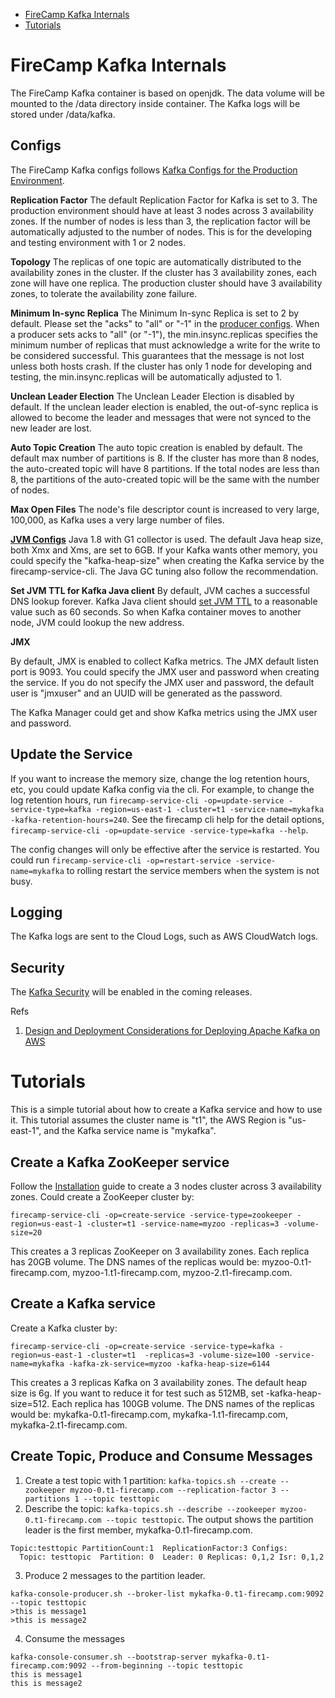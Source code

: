 * [FireCamp Kafka Internals](https://github.com/cloudstax/firecamp/tree/master/catalog/kafka#firecamp-kafka-internals)
* [Tutorials](https://github.com/cloudstax/firecamp/tree/master/catalog/kafka#tutorials)

# FireCamp Kafka Internals

The FireCamp Kafka container is based on openjdk. The data volume will be mounted to the /data directory inside container. The Kafka logs will be stored under /data/kafka.

## Configs

The FireCamp Kafka configs follows [Kafka Configs for the Production Environment](http://docs.confluent.io/current/kafka/deployment.html).

**Replication Factor**
The default Replication Factor for Kafka is set to 3. The production environment should have at least 3 nodes across 3 availability zones. If the number of nodes is less than 3, the replication factor will be automatically adjusted to the number of nodes. This is for the developing and testing environment with 1 or 2 nodes.

**Topology**
The replicas of one topic are automatically distributed to the availability zones in the cluster. If the cluster has 3 availability zones, each zone will have one replica. The production cluster should have 3 availability zones, to tolerate the availability zone failure.

**Minimum In-sync Replica**
The Minimum In-sync Replica is set to 2 by default. Please set the "acks" to "all" or "-1" in the [producer configs](https://kafka.apache.org/documentation/#producerconfigs). When a producer sets acks to "all" (or "-1"), the min.insync.replicas specifies the minimum number of replicas that must acknowledge a write for the write to be considered successful. This guarantees that the message is not lost unless both hosts crash. If the cluster has only 1 node for developing and testing, the min.insync.replicas will be automatically adjusted to 1.

**Unclean Leader Election**
The Unclean Leader Election is disabled by default. If the unclean leader election is enabled, the out-of-sync replica is allowed to become the leader and messages that were not synced to the new leader are lost.

**Auto Topic Creation**
The auto topic creation is enabled by default. The default max number of partitions is 8. If the cluster has more than 8 nodes, the auto-created topic will have 8 partitions. If the total nodes are less than 8, the partitions of the auto-created topic will be the same with the number of nodes.

**Max Open Files**
The node's file descriptor count is increased to very large, 100,000, as Kafka uses a very large number of files.

**[JVM Configs](http://docs.confluent.io/current/kafka/deployment.html#jvm)**
Java 1.8 with G1 collector is used. The default Java heap size, both Xmx and Xms, are set to 6GB. If your Kafka wants other memory, you could specify the "kafka-heap-size" when creating the Kafka service by the firecamp-service-cli. The Java GC tuning also follow the recommendation.

**Set JVM TTL for Kafka Java client**
By default, JVM caches a successful DNS lookup forever. Kafka Java client should [set JVM TTL](http://docs.aws.amazon.com/AWSSdkDocsJava/latest/DeveloperGuide/java-dg-jvm-ttl.html) to a reasonable value such as 60 seconds. So when Kafka container moves to another node, JVM could lookup the new address.

**JMX**

By default, JMX is enabled to collect Kafka metrics. The JMX default listen port is 9093. You could specify the JMX user and password when creating the service. If you do not specify the JMX user and password, the default user is "jmxuser" and an UUID will be generated as the password.

The Kafka Manager could get and show Kafka metrics using the JMX user and password.

## Update the Service

If you want to increase the memory size, change the log retention hours, etc, you could update Kafka config via the cli. For example, to change the log retention hours, run `firecamp-service-cli -op=update-service -service-type=kafka -region=us-east-1 -cluster=t1 -service-name=mykafka -kafka-retention-hours=240`. See the firecamp cli help for the detail options, `firecamp-service-cli -op=update-service -service-type=kafka --help`.

The config changes will only be effective after the service is restarted. You could run `firecamp-service-cli -op=restart-service -service-name=mykafka` to rolling restart the service members when the system is not busy.

## Logging

The Kafka logs are sent to the Cloud Logs, such as AWS CloudWatch logs.

## Security

The [Kafka Security](http://docs.confluent.io/current/kafka/security.html) will be enabled in the coming releases.


Refs

1. [Design and Deployment Considerations for Deploying Apache Kafka on AWS](https://www.confluent.io/blog/design-and-deployment-considerations-for-deploying-apache-kafka-on-aws/)


# Tutorials

This is a simple tutorial about how to create a Kafka service and how to use it. This tutorial assumes the cluster name is "t1", the AWS Region is "us-east-1", and the Kafka service name is "mykafka".

## Create a Kafka ZooKeeper service
Follow the [Installation](https://github.com/cloudstax/firecamp/tree/master/docs/installation) guide to create a 3 nodes cluster across 3 availability zones. Could create a ZooKeeper cluster by:
```
firecamp-service-cli -op=create-service -service-type=zookeeper -region=us-east-1 -cluster=t1 -service-name=myzoo -replicas=3 -volume-size=20
```

This creates a 3 replicas ZooKeeper on 3 availability zones. Each replica has 20GB volume. The DNS names of the replicas would be: myzoo-0.t1-firecamp.com, myzoo-1.t1-firecamp.com, myzoo-2.t1-firecamp.com.

## Create a Kafka service
Create a Kafka cluster by:
```
firecamp-service-cli -op=create-service -service-type=kafka -region=us-east-1 -cluster=t1  -replicas=3 -volume-size=100 -service-name=mykafka -kafka-zk-service=myzoo -kafka-heap-size=6144
```

This creates a 3 replicas Kafka on 3 availability zones. The default heap size is 6g. If you want to reduce it for test such as 512MB, set -kafka-heap-size=512. Each replica has 100GB volume. The DNS names of the replicas would be: mykafka-0.t1-firecamp.com, mykafka-1.t1-firecamp.com, mykafka-2.t1-firecamp.com.

## Create Topic, Produce and Consume Messages
1. Create a test topic with 1 partition: `kafka-topics.sh --create --zookeeper myzoo-0.t1-firecamp.com --replication-factor 3 --partitions 1 --topic testtopic`
2. Describe the topic: `kafka-topics.sh --describe --zookeeper myzoo-0.t1-firecamp.com --topic testtopic`.
The output shows the partition leader is the first member, mykafka-0.t1-firecamp.com.
```
Topic:testtopic PartitionCount:1  ReplicationFactor:3 Configs:
  Topic: testtopic  Partition: 0  Leader: 0 Replicas: 0,1,2 Isr: 0,1,2
```
3. Produce 2 messages to the partition leader.
```
kafka-console-producer.sh --broker-list mykafka-0.t1-firecamp.com:9092 --topic testtopic
>this is message1
>this is message2
```
4. Consume the messages
```
kafka-console-consumer.sh --bootstrap-server mykafka-0.t1-firecamp.com:9092 --from-beginning --topic testtopic
this is message1
this is message2
```
